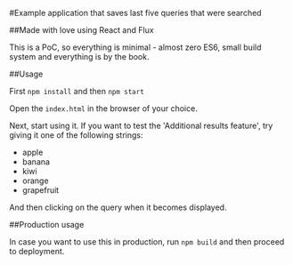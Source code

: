 #Example application that saves last five queries that were searched

##Made with love using React and Flux

This is a PoC, so everything is minimal - almost zero ES6, small build system and everything is by the book.

##Usage

First `npm install` and then `npm start`

Open the `index.html` in the browser of your choice.

Next, start using it. If you want to test the 'Additional results feature', try giving it one of the following strings:

- apple
- banana
- kiwi
- orange
- grapefruit

And then clicking on the query when it becomes displayed.


##Production usage

In case you want to use this in production, run `npm build` and then proceed to deployment.

